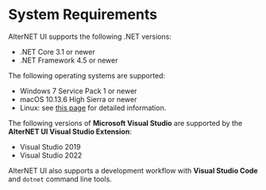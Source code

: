 # System Requirements

AlterNET UI supports the following .NET versions:
- .NET Core 3.1 or newer
- .NET Framework 4.5 or newer

The following operating systems are supported:
- Windows 7 Service Pack 1 or newer
- macOS 10.13.6 High Sierra or newer
- Linux: see [this page](https://github.com/dotnet/core/blob/main/release-notes/3.1/3.1-supported-os.md#linux) for detailed information.

The following versions of **Microsoft Visual Studio** are supported by the **AlterNET UI Visual Studio Extension**:
- Visual Studio 2019
- Visual Studio 2022

AlterNET UI also supports a development workflow with **Visual Studio Code** and `dotnet` command line tools.